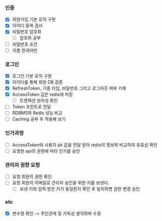 ### 인증
* [x] 회원가입 기본 로직 구현
* [x] 아이디 중복 검사
* [x] 비밀번호 암호화
  * [ ] 암호화 공부
* [ ] 비밀번호 조건
* [ ] 이름 한국어만

### 로그인
* [x] 로그인 기본 로직 구현
* [x] 아이디를 통해 회원 DB 검증
* [x] RefreshToken, 기종 타입, 비밀번호 그리고 로그아웃 여부 기록
* [x] AccessToken 값은 redis에 저장
  * [ ] 트랜젝션 원자성 확인
* [ ] Token 프런트로 전달
* [ ] RDBMS와 Redis 성능 비교
* [ ] Caching 공부 후 적용해 보기

### 인가과정
* [ ] AccessToken와 사용자 pk 값을 전달 받아 redis의 정보와 비교하여 유효성 확인
* [ ] 요청한 api의 권한에 따라 인가를 승인

### 관리자 권한 요청
* [ ] 요청 회원의 권한 확인
* [ ] 요청 회원의 이메일로 관리자 승인을 위한 키를 보낸다.
  * [ ] 보낸 키와 입력 받은 키가 동일한지 확인 후 일치하면 권한 변경 승인

### etc
* [x] 변수명 확인 -> 주인관계 및 가독성 생각하며 수정